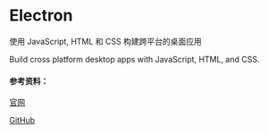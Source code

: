 # Electron

使用 JavaScript, HTML 和 CSS 构建跨平台的桌面应用

Build cross platform desktop apps with JavaScript, HTML, and CSS.

#### 参考资料：

[官网](https://electronjs.org)

[GitHub](https://github.com/electron/electron)
